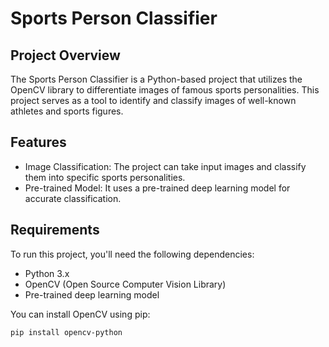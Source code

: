 # Sports Person Classifier

## Project Overview

The Sports Person Classifier is a Python-based project that utilizes the OpenCV library to differentiate images of famous sports personalities. This project serves as a tool to identify and classify images of well-known athletes and sports figures.

## Features

- Image Classification: The project can take input images and classify them into specific sports personalities.
- Pre-trained Model: It uses a pre-trained deep learning model for accurate classification.


## Requirements

To run this project, you'll need the following dependencies:

- Python 3.x
- OpenCV (Open Source Computer Vision Library)
- Pre-trained deep learning model 

You can install OpenCV using pip:

```bash
pip install opencv-python
